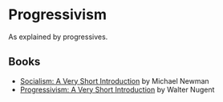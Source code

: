 # Progressivism

As explained by progressives.

## Books

* [Socialism: A Very Short Introduction](https://www.amazon.com/Socialism-Short-Introduction-Michael-Newman/dp/0192804316) by Michael Newman
* [Progressivism: A Very Short Introduction](https://www.amazon.com/Progressivism-Short-Introduction-Walter-Nugent/dp/019531106X) by Walter Nugent
